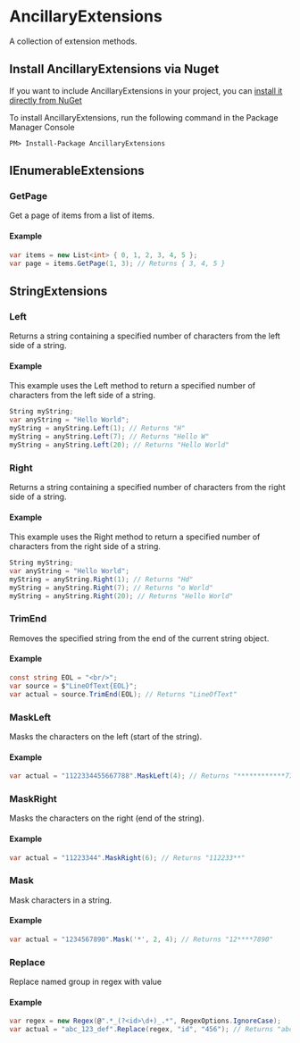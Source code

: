 # AncillaryExtensions

A collection of extension methods.

## Install AncillaryExtensions via Nuget

If you want to include AncillaryExtensions in your project, you can [install it directly from NuGet](https://www.nuget.org/packages/ancillaryextensions)

To install AncillaryExtensions, run the following command in the Package Manager Console
```
PM> Install-Package AncillaryExtensions
```

## IEnumerableExtensions

### GetPage

Get a page of items from a list of items.

#### Example

```C#
var items = new List<int> { 0, 1, 2, 3, 4, 5 };
var page = items.GetPage(1, 3); // Returns { 3, 4, 5 }
```

## StringExtensions

### Left

Returns a string containing a specified number of characters from the left side of a string.

#### Example

This example uses the Left method to return a specified number of characters from
the left side of a string.

```C#
String myString;
var anyString = "Hello World";
myString = anyString.Left(1); // Returns "H"
myString = anyString.Left(7); // Returns "Hello W"
myString = anyString.Left(20); // Returns "Hello World"
```

### Right

Returns a string containing a specified number of characters from the right side of a string.

#### Example

This example uses the Right method to return a specified number of characters from
the right side of a string.

```C#
String myString;
var anyString = "Hello World";
myString = anyString.Right(1); // Returns "Hd"
myString = anyString.Right(7); // Returns "o World"
myString = anyString.Right(20); // Returns "Hello World"
```

### TrimEnd

Removes the specified string from the end of the current string object.

#### Example

```C#
const string EOL = "<br/>";
var source = $"LineOfText{EOL}";
var actual = source.TrimEnd(EOL); // Returns "LineOfText"
```

### MaskLeft

Masks the characters on the left (start of the string).

#### Example

```C#
var actual = "1122334455667788".MaskLeft(4); // Returns "************7788"
```

### MaskRight

Masks the characters on the right (end of the string).

#### Example

```C#
var actual = "11223344".MaskRight(6); // Returns "112233**"
```

### Mask

Mask characters in a string.

#### Example

```C#
var actual = "1234567890".Mask('*', 2, 4); // Returns "12****7890"
```

### Replace

Replace named group in regex with value

#### Example

```C#
var regex = new Regex(@".*_(?<id>\d+)_.*", RegexOptions.IgnoreCase);
var actual = "abc_123_def".Replace(regex, "id", "456"); // Returns "abc_456_def"
```
